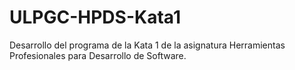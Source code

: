 # ULPGC-HPDS-Kata1
Desarrollo del programa de la Kata 1 de la asignatura Herramientas Profesionales para Desarrollo de Software.
